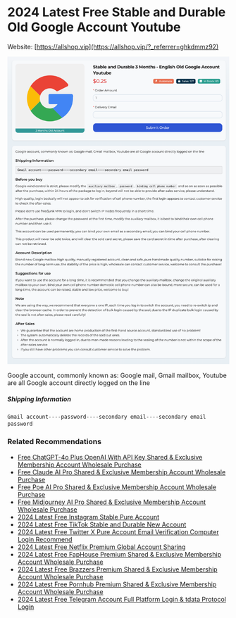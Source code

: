 # 2024 Latest Free Stable and Durable Old Google Account Youtube

Website: [https://allshop.vip](https://allshop.vip/?_referrer=ghkdmmz92)

![allshop-google](allshop-google.png)

Google account, commonly known as: Google mail, Gmail mailbox, Youtube are all Google account directly logged on the line

##### Shipping Information

```
Gmail account----password----secondary email----secondary email password
```

### Related Recommendations

- [Free ChatGPT-4o Plus OpenAI With API Key Shared & Exclusive Membership Account Wholesale Purchase](https://github.com/bdakx/free-chatgpt-plus01)
- [Free Claude AI Pro Shared & Exclusive Membership Account Wholesale Purchase](https://github.com/bdakx/free-claude-ai-pro01)
- [Free Poe AI Pro Shared & Exclusive Membership Account Wholesale Purchase](https://github.com/bdakx/free-poe-ai-pro01)
- [Free Midjourney AI Pro Shared & Exclusive Membership Account Wholesale Purchase](https://github.com/bdakx/free-midjourney-pro-01)
- [2024 Latest Free Instagram Stable Pure Account](https://github.com/kdmmz92/free-instagram-accounts)
- [2024 Latest Free TikTok Stable and Durable New Account](https://github.com/kdmmz92/free-tiktok-accounts)
- [2024 Latest Free Twitter X Pure Account Email Verification Computer Login Recommend](https://github.com/kdmmz92/free-twitter-accounts)
- [2024 Latest Free Netflix Premium Global Account Sharing](https://github.com/kdmmz92/free-netflix-accounts)
- [2024 Latest Free FapHouse Premium Shared & Exclusive Membership Account Wholesale Purchase](https://github.com/kdmmz92/free-faphouse-accounts)
- [2024 Latest Free Brazzers Premium Shared & Exclusive Membership Account Wholesale Purchase](https://github.com/kdmmz92/free-brazzers-accounts)
- [2024 Latest Free Pornhub Premium Shared & Exclusive Membership Account Wholesale Purchase](https://github.com/kdmmz92/free-pornhub-accounts)
- [2024 Latest Free Telegram Account Full Platform Login & tdata Protocol Login](https://github.com/kdmmz92/free-telegram-accounts)
